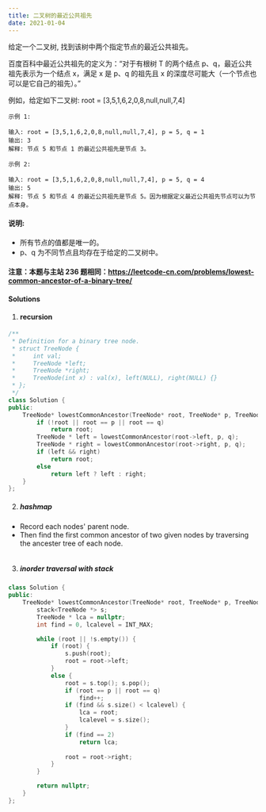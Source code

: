 ```yaml
---
title: 二叉树的最近公共祖先
date: 2021-01-04
---
```

给定一个二叉树, 找到该树中两个指定节点的最近公共祖先。

百度百科中最近公共祖先的定义为：“对于有根树 T 的两个结点 p、q，最近公共祖先表示为一个结点 x，满足 x 是 p、q 的祖先且 x 的深度尽可能大（一个节点也可以是它自己的祖先）。”

例如，给定如下二叉树:  root = [3,5,1,6,2,0,8,null,null,7,4]

 

```
示例 1:

输入: root = [3,5,1,6,2,0,8,null,null,7,4], p = 5, q = 1
输出: 3
解释: 节点 5 和节点 1 的最近公共祖先是节点 3。

示例 2:

输入: root = [3,5,1,6,2,0,8,null,null,7,4], p = 5, q = 4
输出: 5
解释: 节点 5 和节点 4 的最近公共祖先是节点 5。因为根据定义最近公共祖先节点可以为节点本身。
```
 

#### 说明:

-    所有节点的值都是唯一的。
-    p、q 为不同节点且均存在于给定的二叉树中。

#### 注意：本题与主站 236 题相同：https://leetcode-cn.com/problems/lowest-common-ancestor-of-a-binary-tree/


#### Solutions

1. #### recursion

```cpp
/**
 * Definition for a binary tree node.
 * struct TreeNode {
 *     int val;
 *     TreeNode *left;
 *     TreeNode *right;
 *     TreeNode(int x) : val(x), left(NULL), right(NULL) {}
 * };
 */
class Solution {
public:
    TreeNode* lowestCommonAncestor(TreeNode* root, TreeNode* p, TreeNode* q) {
        if (!root || root == p || root == q)
            return root;
        TreeNode * left = lowestCommonAncestor(root->left, p, q);
        TreeNode * right = lowestCommonAncestor(root->right, p, q);
        if (left && right)
            return root;
        else
            return left ? left : right;
    }
};
```

2. ##### hashmap

- Record each nodes' parent node.
- Then find the first common ancestor of two given nodes by traversing the ancester tree of each node.

```cpp

```


3. ##### inorder traversal with stack

```cpp
class Solution {
public:
    TreeNode* lowestCommonAncestor(TreeNode* root, TreeNode* p, TreeNode* q) {
        stack<TreeNode *> s;
        TreeNode * lca = nullptr;
        int find = 0, lcalevel = INT_MAX;

        while (root || !s.empty()) {
            if (root) {
                s.push(root);
                root = root->left;
            }
            else {
                root = s.top(); s.pop();
                if (root == p || root == q)
                    find++;
                if (find && s.size() < lcalevel) {
                    lca = root;
                    lcalevel = s.size();
                }
                if (find == 2)
                    return lca;
                
                root = root->right;
            }
        }

        return nullptr;
    }
};
```